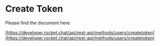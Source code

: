# Create Token

Please find the document here: 

[https://developer.rocket.chat/api/rest-api/methods/users/createtoken](https://developer.rocket.chat/api/rest-api/methods/users/createtoken)

